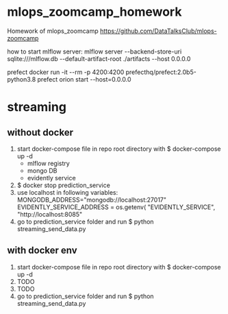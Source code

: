 # mlops_zoomcamp_homework
Homework of mlops_zoomcamp https://github.com/DataTalksClub/mlops-zoomcamp


how to start mlflow server: mlflow server --backend-store-uri sqlite:///mlflow.db --default-artifact-root ./artifacts --host 0.0.0.0


prefect docker run -it --rm -p 4200:4200 prefecthq/prefect:2.0b5-python3.8 prefect orion start --host=0.0.0.0


# streaming
##  without docker
1) start docker-compose file in repo root directory with $ docker-compose up -d
    * mlflow registry
    * mongo DB
    * evidently service
2) $ docker stop prediction_service
3) use localhost in following variables:
    MONGODB_ADDRESS="mongodb://localhost:27017"
    EVIDENTLY_SERVICE_ADDRESS = os.getenv(
    "EVIDENTLY_SERVICE", "http://localhost:8085"
4) go to prediction_service folder and run $ python streaming_send_data.py

## with docker env
1) start docker-compose file in repo root directory with $ docker-compose up -d
2) TODO
3) TODO
4) go to prediction_service folder and run $ python streaming_send_data.py
